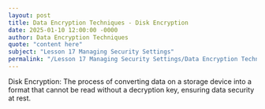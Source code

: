 ```yaml
---
layout: post
title: Data Encryption Techniques - Disk Encryption
date: 2025-01-10 12:00:00 -0000
author: Data Encryption Techniques
quote: "content here"
subject: "Lesson 17 Managing Security Settings"
permalink: "/Lesson 17 Managing Security Settings/Data Encryption Techniques/Data Encryption Techniques - Disk Encryption"
---
```


Disk Encryption: The process of converting data on a storage device into a format that cannot be read without a decryption key, ensuring data security at rest.
